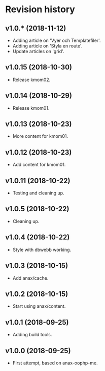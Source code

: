 Revision history
=================================



v1.0.* (2018-11-12)
---------------------------------

* Adding article on 'Vyer och Templatefiler'.
* Adding article on 'Styla en route'.
* Update articles on 'grid'.



v1.0.15 (2018-10-30)
---------------------------------

* Release kmom02.



v1.0.14 (2018-10-29)
---------------------------------

* Release kmom01.



v1.0.13 (2018-10-23)
---------------------------------

* More content for kmom01.



v1.0.12 (2018-10-23)
---------------------------------

* Add content for kmom01.



v1.0.11 (2018-10-22)
---------------------------------

* Testing and cleaning up.



v1.0.5 (2018-10-22)
---------------------------------

* Cleaning up.



v1.0.4 (2018-10-22)
---------------------------------

* Style with dbwebb working.



v1.0.3 (2018-10-15)
---------------------------------

* Add anax/cache.



v1.0.2 (2018-10-15)
---------------------------------

* Start using anax/content.



v1.0.1 (2018-09-25)
---------------------------------

* Adding build tools.



v1.0.0 (2018-09-25)
---------------------------------

* First attempt, based on anax-oophp-me.
